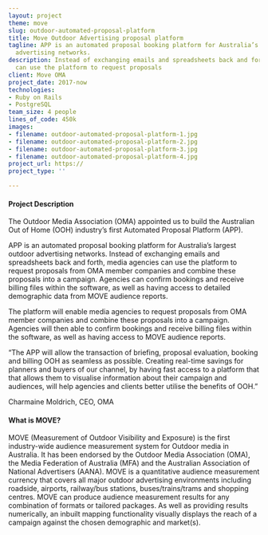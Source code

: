 ```yaml
---
layout: project
theme: move
slug: outdoor-automated-proposal-platform
title: Move Outdoor Advertising proposal platform
tagline: APP is an automated proposal booking platform for Australia’s largest outdoor
  advertising networks.
description: Instead of exchanging emails and spreadsheets back and forth, media agencies
  can use the platform to request proposals
client: Move OMA
project_date: 2017-now
technologies:
- Ruby on Rails
- PostgreSQL
team_size: 4 people
lines_of_code: 450k
images:
- filename: outdoor-automated-proposal-platform-1.jpg
- filename: outdoor-automated-proposal-platform-2.jpg
- filename: outdoor-automated-proposal-platform-3.jpg
- filename: outdoor-automated-proposal-platform-4.jpg
project_url: https://
project_type: ''

---
```

#### Project Description

The Outdoor Media Association (OMA) appointed us to build the Australian Out of Home (OOH) industry’s first Automated Proposal Platform (APP).

APP is an automated proposal booking platform for Australia’s largest outdoor advertising networks. Instead of exchanging emails and spreadsheets back and forth, media agencies can use the platform to request proposals from OMA member companies and combine these proposals into a campaign. Agencies can confirm bookings and receive billing files within the software, as well as having access to detailed demographic data from MOVE audience reports.

The platform will enable media agencies to request proposals from OMA member companies and combine these proposals into a campaign. Agencies will then able to confirm bookings and receive billing files within the software, as well as having access to MOVE audience reports.

“The APP will allow the transaction of briefing, proposal evaluation, booking and billing OOH as seamless as possible. Creating real-time savings for planners and buyers of our channel, by having fast access to a platform that that allows them to visualise information about their campaign and audiences, will help agencies and clients better utilise the benefits of OOH.”

Charmaine Moldrich, CEO, OMA


#### What is MOVE?

MOVE (Measurement of Outdoor Visibility and Exposure) is the first industry-wide audience measurement system for Outdoor media in Australia. It has been endorsed by the Outdoor Media Association (OMA), the Media Federation of Australia (MFA) and the Australian Association of National Advertisers (AANA). MOVE is a quantitative audience measurement currency that covers all major outdoor advertising environments including roadside, airports, railway/bus stations, buses/trains/trams and shopping centres. MOVE can produce audience measurement results for any combination of formats or tailored packages. As well as providing results numerically, an inbuilt mapping functionality visually displays the reach of a campaign against the chosen demographic and market(s).